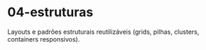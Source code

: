 # 04-estruturas
Layouts e padrões estruturais reutilizáveis (grids, pilhas, clusters, containers responsivos).
